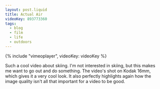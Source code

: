 ```yaml
---
layout: post.liquid
title: Actual Air
videoKey: 893773360
tags:
  - blog
  - film
  - life
  - outdoors
---
```


{% include "vimeoplayer", videoKey: videoKey %}

Such a cool video about skiing. I'm not interested in skiing, but this makes
me want to go out and do something. The video's shot on Kodak 16mm, which
gives it a very cool look. It also perfectly highlights again how the image
quality isn't all that important for a video to be good.
